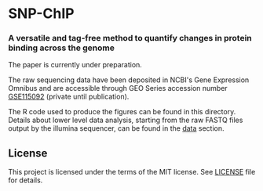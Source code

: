 # SNP-ChIP
### A versatile and tag-free method to quantify changes in protein binding across the genome

The paper is currently under preparation.

The raw sequencing data have been deposited in NCBI's Gene Expression Omnibus and are accessible through GEO Series accession number [GSE115092](https://www.ncbi.nlm.nih.gov/geo/query/acc.cgi?acc=GSE115092) (private until publication).

The R code used to produce the figures can be found in this directory. Details about lower level data analysis, starting from the raw FASTQ files output by the illumina sequencer, can be found in the [data](data/README.md) section.


## License

This project is licensed under the terms of the MIT license. See [LICENSE](LICENSE) file for details.
